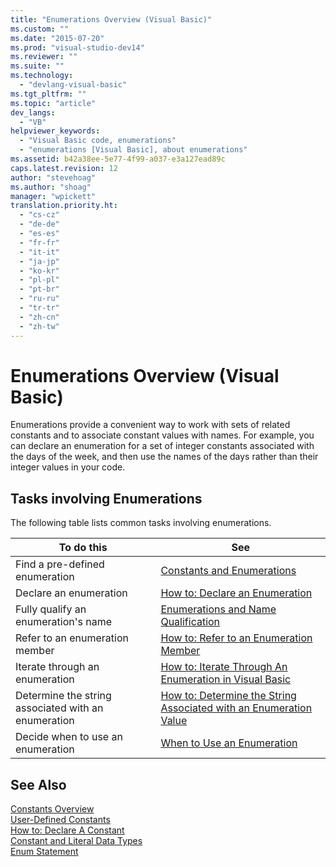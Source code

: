 ```yaml
---
title: "Enumerations Overview (Visual Basic)"
ms.custom: ""
ms.date: "2015-07-20"
ms.prod: "visual-studio-dev14"
ms.reviewer: ""
ms.suite: ""
ms.technology: 
  - "devlang-visual-basic"
ms.tgt_pltfrm: ""
ms.topic: "article"
dev_langs: 
  - "VB"
helpviewer_keywords: 
  - "Visual Basic code, enumerations"
  - "enumerations [Visual Basic], about enumerations"
ms.assetid: b42a38ee-5e77-4f99-a037-e3a127ead89c
caps.latest.revision: 12
author: "stevehoag"
ms.author: "shoag"
manager: "wpickett"
translation.priority.ht: 
  - "cs-cz"
  - "de-de"
  - "es-es"
  - "fr-fr"
  - "it-it"
  - "ja-jp"
  - "ko-kr"
  - "pl-pl"
  - "pt-br"
  - "ru-ru"
  - "tr-tr"
  - "zh-cn"
  - "zh-tw"
---
```

# Enumerations Overview (Visual Basic)
Enumerations provide a convenient way to work with sets of related constants and to associate constant values with names. For example, you can declare an enumeration for a set of integer constants associated with the days of the week, and then use the names of the days rather than their integer values in your code.  
  
## Tasks involving Enumerations  
 The following table lists common tasks involving enumerations.  
  
|To do this|See|  
|----------------|---------|  
|Find a pre-defined enumeration|[Constants and Enumerations](../../../../visual-basic\language-reference/constants-and-enumerations.md)|  
|Declare an enumeration|[How to: Declare an Enumeration](../../../../visual-basic\programming-guide\language-features\constants-enums/how-to-declare-enumerations.md)|  
|Fully qualify an enumeration's name|[Enumerations and Name Qualification](../../../../visual-basic\programming-guide\language-features\constants-enums/enumerations-and-name-qualification.md)|  
|Refer to an enumeration member|[How to: Refer to an Enumeration Member](../../../../visual-basic\programming-guide\language-features\constants-enums/how-to-refer-to-an-enumeration-member.md)|  
|Iterate through an enumeration|[How to: Iterate Through An Enumeration in Visual Basic](../../../../visual-basic\programming-guide\language-features\constants-enums/how-to-iterate-through-an-enumeration.md)|  
|Determine the string associated with an enumeration|[How to: Determine the String Associated with an Enumeration Value](../../../../visual-basic\programming-guide\language-features\constants-enums/how-to-determine-the-string-associated-with-an-enumeration-value.md)|  
|Decide when to use an enumeration|[When to Use an Enumeration](../../../../visual-basic\programming-guide\language-features\constants-enums/when-to-use-an-enumeration.md)|  
  
## See Also  
 [Constants Overview](../../../../visual-basic\programming-guide\language-features\constants-enums/constants-overview.md)   
 [User-Defined Constants](../../../../visual-basic\programming-guide\language-features\constants-enums/user-defined-constants.md)   
 [How to: Declare A Constant](../../../../visual-basic\programming-guide\language-features\constants-enums/how-to-declare-a-constant.md)   
 [Constant and Literal Data Types](../../../../visual-basic\programming-guide\language-features\constants-enums/constant-and-literal-data-types.md)   
 [Enum Statement](../../../../visual-basic\language-reference\statements/enum-statement.md)